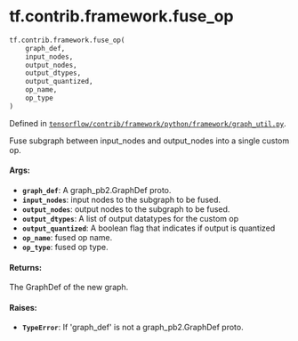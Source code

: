 <div itemscope itemtype="http://developers.google.com/ReferenceObject">
<meta itemprop="name" content="tf.contrib.framework.fuse_op" />
</div>

# tf.contrib.framework.fuse_op

``` python
tf.contrib.framework.fuse_op(
    graph_def,
    input_nodes,
    output_nodes,
    output_dtypes,
    output_quantized,
    op_name,
    op_type
)
```



Defined in [`tensorflow/contrib/framework/python/framework/graph_util.py`](https://www.tensorflow.org/code/tensorflow/contrib/framework/python/framework/graph_util.py).

Fuse subgraph between input_nodes and output_nodes into a single custom op.

#### Args:

* <b>`graph_def`</b>: A graph_pb2.GraphDef proto.
* <b>`input_nodes`</b>: input nodes to the subgraph to be fused.
* <b>`output_nodes`</b>: output nodes to the subgraph to be fused.
* <b>`output_dtypes`</b>: A list of output datatypes for the custom op
* <b>`output_quantized`</b>: A boolean flag that indicates if output is quantized
* <b>`op_name`</b>: fused op name.
* <b>`op_type`</b>: fused op type.

#### Returns:

The GraphDef of the new graph.


#### Raises:

* <b>`TypeError`</b>: If 'graph_def' is not a graph_pb2.GraphDef proto.